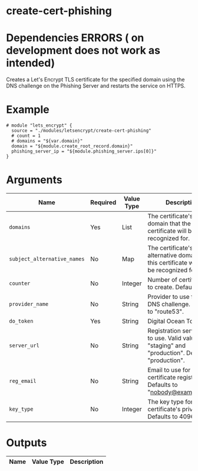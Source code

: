 # create-cert-phishing

# Dependencies ERRORS ( on development does not work as intended)
Creates a Let's Encrypt TLS certificate for the specified domain using the DNS challenge on the Phishing Server and restarts the service on HTTPS.

# Example

```hcl
# module "lets_encrypt" {
  source = "./modules/letsencrypt/create-cert-phishing"
  # count = 1
  # domains = "${var.domain}"
  domain = "${module.create_root_record.domain}"
  phishing_server_ip = "${module.phishing_server.ips[0]}"
}

```
# Arguments
| Name                      | Required | Value Type | Description
|---------------------------| -------- | ---------- | -----------
|`domains`                  | Yes      | List       | The certificate's primary domain that the certificate will be recognized for.
|`subject_alternative_names`| No       | Map        | The certificate's subject alternative domains that this certificate will also be recognized for.
|`counter`                  | No       | Integer    | Number of certificates to create. Defaults to 1.
|`provider_name`            | No       | String     | Provider to use for the DNS challenge. Defaults to "route53".
|`do_token`                 | Yes      | String     | Digital Ocean Token
|`server_url`               | No       | String     | Registration server URL to use. Valid values are "staging" and "production". Defaults to "production".
|`reg_email`                | No       | String     | Email to use for certificate registration. Defaults to "nobody@example.com"
|`key_type`                 | No       | Integer    | The key type for the certificate's private key. Defaults to 4096.




# Outputs

| Name                         | Value Type | Description
|----------------------------- | ---------- | -----------

